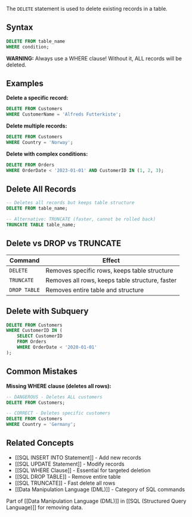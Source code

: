The `DELETE` statement is used to delete existing records in a table.

## Syntax
```sql
DELETE FROM table_name 
WHERE condition;
```

**WARNING:** Always use a WHERE clause! Without it, ALL records will be deleted.

## Examples

**Delete a specific record:**
```sql
DELETE FROM Customers 
WHERE CustomerName = 'Alfreds Futterkiste';
```

**Delete multiple records:**
```sql
DELETE FROM Customers 
WHERE Country = 'Norway';
```

**Delete with complex conditions:**
```sql
DELETE FROM Orders 
WHERE OrderDate < '2023-01-01' AND CustomerID IN (1, 2, 3);
```

## Delete All Records
```sql
-- Deletes all records but keeps table structure
DELETE FROM table_name;

-- Alternative: TRUNCATE (faster, cannot be rolled back)
TRUNCATE TABLE table_name;
```

## Delete vs DROP vs TRUNCATE

| Command | Effect |
|---------|---------|
| `DELETE` | Removes specific rows, keeps table structure |
| `TRUNCATE` | Removes all rows, keeps table structure, faster |
| `DROP TABLE` | Removes entire table and structure |

## Delete with Subquery
```sql
DELETE FROM Customers
WHERE CustomerID IN (
    SELECT CustomerID 
    FROM Orders 
    WHERE OrderDate < '2020-01-01'
);
```

## Common Mistakes

**Missing WHERE clause (deletes all rows):**
```sql
-- DANGEROUS - Deletes ALL customers
DELETE FROM Customers;

-- CORRECT - Deletes specific customers
DELETE FROM Customers
WHERE Country = 'Germany';
```

## Related Concepts
- [[SQL INSERT INTO Statement]] - Add new records
- [[SQL UPDATE Statement]] - Modify records
- [[SQL WHERE Clause]] - Essential for targeted deletion
- [[SQL DROP TABLE]] - Remove entire table
- [[SQL TRUNCATE]] - Fast delete all rows
- [[Data Manipulation Language (DML)]] - Category of SQL commands

Part of [[Data Manipulation Language (DML)]] in [[SQL (Structured Query Language)]] for removing data.
